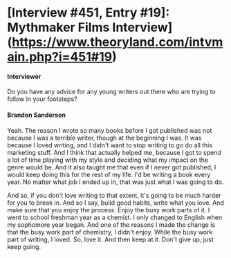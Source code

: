# [Interview #451, Entry #19]: Mythmaker Films Interview](https://www.theoryland.com/intvmain.php?i=451#19)

#### Interviewer

Do you have any advice for any young writers out there who are trying to follow in your footsteps?

#### Brandon Sanderson

Yeah. The reason I wrote so many books before I got published was not because I was a terrible writer, though at the beginning I was. It was because I loved writing, and I didn't want to stop writing to go do all this marketing stuff. And I think that actually helped me, because I got to spend a lot of time playing with my style and deciding what my impact on the genre would be. And it also taught me that even if I never got published, I would keep doing this for the rest of my life. I'd be writing a book every year. No matter what job I ended up in, that was just what I was going to do.

And so, if you don't love writing to that extent, it's going to be much harder for you to break in. And so I say, build good habits, write what you love. And make sure that you enjoy the process. Enjoy the busy work parts of it. I went to school freshman year as a chemist. I only changed to English when my sophomore year began. And one of the reasons I made the change is that the busy work part of chemistry, I didn't enjoy. While the busy work part of writing, I loved. So, love it. And then keep at it. Don't give up, just keep going.

